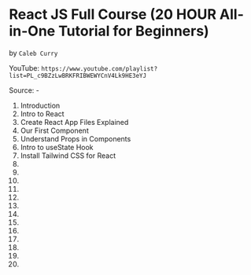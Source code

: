 # React JS Full Course (20 HOUR All-in-One Tutorial for Beginners)
by `Caleb Curry`

YouTube: `https://www.youtube.com/playlist?list=PL_c9BZzLwBRKFRIBWEWYCnV4Lk9HE3eYJ`

Source: -

1. Introduction
2. Intro to React
3. Create React App Files Explained
4. Our First Component
5. Understand Props in Components
6. Intro to useState Hook
7. Install Tailwind CSS for React
8.
9.
10.
11.
12.
13.
14.
15.
16.
17.
18.
19.
20.

